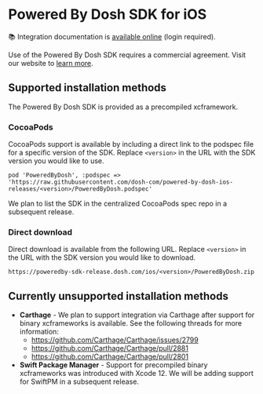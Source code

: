 # Powered By Dosh SDK for iOS

📚 Integration documentation is [available online](https://poweredby.dosh.com/doc/mobile-sdk.html) (login required). 

Use of the Powered By Dosh SDK requires a commercial agreement. Visit our website to [learn more](https://www.dosh.com/financial-services).

## Supported installation methods

The Powered By Dosh SDK is provided as a precompiled xcframework. 

### CocoaPods

CocoaPods support is available by including a direct link to the podspec file for a specific version of the SDK. Replace `<version>` in the URL with the SDK version you would like to use.

```
pod 'PoweredByDosh', :podspec => 'https://raw.githubusercontent.com/dosh-com/powered-by-dosh-ios-releases/<version>/PoweredByDosh.podspec'
```

We plan to list the SDK in the centralized CocoaPods spec repo in a subsequent release.

### Direct download

Direct download is available from the following URL. Replace `<version>` in the URL with the SDK version you would like to download.

```
https://poweredby-sdk-release.dosh.com/ios/<version>/PoweredByDosh.zip
```

## Currently unsupported installation methods

- **Carthage** - We plan to support integration via Carthage after support for binary xcframeworks is available. See the following threads for more information:
    - https://github.com/Carthage/Carthage/issues/2799
    - https://github.com/Carthage/Carthage/pull/2881
    - https://github.com/Carthage/Carthage/pull/2801
- **Swift Package Manager** - Support for precompiled binary xcframeworks was introduced with Xcode 12. We will be adding support for SwiftPM in a subsequent release.
